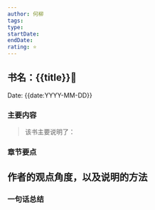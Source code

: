 ```yaml
---
author: 何柳
tags: 
type:
startDate: 
endDate:
rating: ⭐
---
```


## 书名：{{title}}📖
 
Date: {{date:YYYY-MM-DD}} 

### 主要内容
> 该书主要说明了：


### 章节要点
**作者的观点角度，以及说明的方法**
-

### 一句话总结



